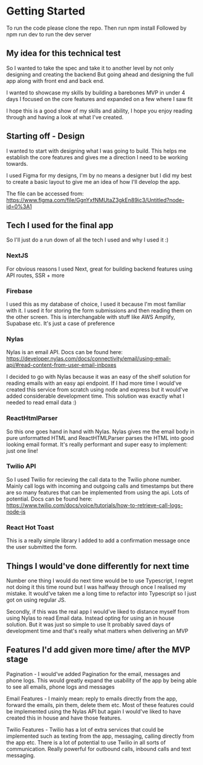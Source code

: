 # Getting Started
To run the code please clone the repo. Then run npm install
Followed by npm run dev to run the dev server

## My idea for this technical test

So I wanted to take the spec and take it to another level by not only designing and creating the backend 
But going ahead and designing the full app along with front end and back end.

I wanted to showcase my skills by building a barebones MVP in under 4 days
I focused on the core features and expanded on a few where I saw fit

I hope this is a good show of my skills and ability, I hope you enjoy reading through and having a look at what I've created.

## Starting off - Design

I wanted to start with designing what I was going to build.
This helps me establish the core features and gives me a direction I need to be working towards.

I used Figma for my designs, I'm by no means a designer but I did my best to create a basic layout to give me an idea of how I'll develop the app.

The file can be accessed from: https://www.figma.com/file/GgnYxfNMUtaZ3gkEn89ic3/Untitled?node-id=0%3A1

## Tech I used for the final app

So I'll just do a run down of all the tech I used and why I used it :)

### NextJS
For obvious reasons I used Next, great for building backend features using API routes, SSR + more
### Firebase
I used this as my database of choice, I used it because I'm most familiar with it. I used it for storing the form submissions and then reading them on the other screen.
This is interchangable with stuff like AWS Amplify, Supabase etc. It's just a case of preference
### Nylas
Nylas is an email API. Docs can be found here: https://developer.nylas.com/docs/connectivity/email/using-email-api/#read-content-from-user-email-inboxes

I decided to go with Nylas because it was an easy of the shelf solution for reading emails with an easy api endpoint. 
If I had more time I would've created this service from scratch using node and express but it would've added considerable development time.
This solution was exactly what I needed to read email data :)
### ReactHtmlParser
So this one goes hand in hand with Nylas. Nylas gives me the email body in pure unformatted HTML and ReactHTMLParser parses the HTML into good looking email format. It's really performant and super easy to implement: just one line!
### Twilio API 
So I used Twilio for recieving the call data to the Twilio phone number. Mainly call logs with incoming and outgoing calls and timestamps but there are so many features that can be implemented from using the api. Lots of potential.
Docs can be found here: https://www.twilio.com/docs/voice/tutorials/how-to-retrieve-call-logs-node-js
### React Hot Toast
This is a really simple library I added to add a confirmation message once the user submitted the form.

## Things I would've done differently for next time

Number one thing I would do next time would be to use Typescript, I regret not doing it this time round but I was halfway through once I realised my mistake. 
It would've taken me a long time to refactor into Typescript so I just got on using regular JS.

Secondly, if this was the real app I would've liked to distance myself from using Nylas to read Email data. Instead opting for using an in house solution. But it was just so simple to use It probably saved days of development time and that's really what matters when delivering an MVP

## Features I'd add given more time/ after the MVP stage

Pagination - I would've added Pagination for the email, messages and phone logs. This would greatly expand the usability of the app by being able to see all emails, phone logs and messages

Email Features - I mainly mean: reply to emails directly from the app, forward the emails, pin them, delete them etc. Most of these features could be implemented using the Nylas API but again I would've liked to have created this in house and have those features.

Twilio Features - Twilio has a lot of extra services that could be implemented such as texting from the app, messaging, calling directly from the app etc.
There is a lot of potential to use Twilio in all sorts of communication. Really powerful for outbound calls, inbound calls and text messaging.


